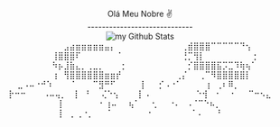 
<div align="center">
  <div>Olá Meu Nobre ✌</div>
  <div>-----------------------------</div>
<img align="center" src="https://github-readme-stats.vercel.app/api?username=jeffersonsebastiao&include_all_commits=true&count_private=true&show_icons=true&line_height=20&title_color=2B5BBD&icon_color=1124BB&text_color=A1A1A1&bg_color=0,000000,130F40" alt="my Github Stats"/>
</div>
 <div align="center">
⠀⠀⠀⠀⠀⠀⠀⠀⠀⣠⣴⣶⣶⣶⣶⣶⣤⡄⠀⠀⠀⠀
⠀⠀⠀⠀⠀⠀⠀⢀⣾⣿⣿⣿⠉⠉⠉⠉⠉⠙⢢⠀⠀⠀
⠀⠀⠀⠀⠀⠀⠀⢸⣿⣿⣿⠏⠀⠀⠀⠀⠀⠀⠈⠀⠀⠀
⠀⠀⠀⠀⠀⠀⠀⢘⡉⢻⡇⠀⠀⠀⠀⠀⠀⠀⠀⢐⠀⠀
⠀⠀⠀⠀⠀⠀⠀⠳⡦⣸⣷⣄⡀⢀⣀⡀⠀⠀⠀⡂⠀⠀
⠀⠀⠀⠀⠀⠀⠀⠀⡊⣿⣿⣿⣿⣯⡩⣉⠹⢷⢦⠁⠀⠀
⠀⠀⠀⠀⠀⠀⠀⢰⠀⢻⣿⣿⣿⣿⣿⣿⣶⣶⡞⠀⠀⠀
⠀⠀⠀⠀⠀⠀⢀⡌⠀⠀⢀⠉⠻⣿⣿⣿⣿⣿⡇⠀⠀⠀
⠀⣀⠠⠤⠐⠚⠱⠀⠀⠀⠈⠀⠀⠀⠉⣻⠛⠋⠀⠀⠀⠀
⡇⠀⠀⡊⠠⠐⠁⠀⠀⠀⠀⢰⠀⢀⠆⠿⡀⠀⠀⠀⠀⠀
⡗⠒⠒⠀⠀⠀⠠⠤⢤⡀⠀⢸⠀⠘⠀⠀⢌⠑⢢⠀⠀⠀
⡇⠠⠀⠀⠀⠀⠀⠀⠀⠀⠑⢺⠀⠐⠀⠀⠂⠀⠀⠉⠒⠢⣄
⡇⠀⠀⠀⠀⠀⠀⠂⢰⠤⠀⠀⢦⠁⠀⠀⢂⠀⠀⠐⠄⠀⠠⠈⠉⠑⠦⡀
⡇⠀⡀⢀⠐⡀⠀⠀⠈⠀⠀⠀⠀⠀⠀⠐⠀⠀⠀⠀⠀⠀⠀⠁⠄⠀⠀⠘

  </div>
